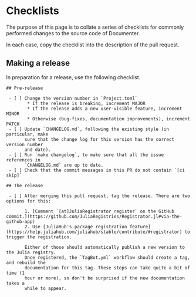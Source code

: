 # Checklists

The purpose of this page is to collate a series of checklists for commonly
performed changes to the source code of Documenter.

In each case, copy the checklist into the description of the pull request.

## Making a release

In preparation for a release, use the following checklist.

````
## Pre-release

 - [ ] Change the version number in `Project.toml`
        * If the release is breaking, increment MAJOR
        * If the release adds a new user-visible feature, increment MINOR
        * Otherwise (bug-fixes, documentation improvements), increment PATCH
 - [ ] Update `CHANGELOG.md`, following the existing style (in particular, make
       sure that the change log for this version has the correct version number
       and date).
 - [ ] Run `make changelog`, to make sure that all the issue references in
       `CHANGELOG.md` are up to date.
 - [ ] Check that the commit messages in this PR do not contain `[ci skip]`

## The release

 - [ ] After merging this pull request, tag the release. There are two options for this:
 
       1. [Comment `[at]JuliaRegistrator register` on the GitHub commit.](https://github.com/JuliaRegistries/Registrator.jl#via-the-github-app)
       2. Use [JuliaHub's package registration feature](https://help.juliahub.com/juliahub/stable/contribute/#registrator) to trigger the registration.
 
       Either of those should automatically publish a new version to the Julia registry.
       Once registered, the `TagBot.yml` workflow should create a tag, and rebuild the
       documentation for this tag. These steps can take quite a bit of time (1
       hour or more), so don't be surprised if the new documentation takes a
       while to appear.
````
